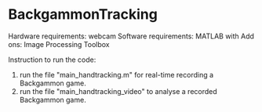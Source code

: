 # BackgammonTracking

Hardware requirements: webcam
Software requirements: MATLAB with Add ons: Image Processing Toolbox

Instruction to run the code:
1) run the file "main_handtracking.m" for real-time recording a Backgammon game.
2) run the file "main_handtracking_video" to analyse a recorded Backgammon game. 
